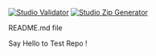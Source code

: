 [![Studio Validator](https://github.com/Fiserv/Test-repo/actions/workflows/validator.yaml/badge.svg)](https://github.com/Fiserv/Test-repo/actions/workflows/validator.yaml)
[![Studio Zip Generator](https://github.com/Fiserv/Test-repo/actions/workflows/zip-generator.yaml/badge.svg)](https://github.com/Fiserv/Test-repo/actions/workflows/zip-generator.yaml)

README.md file

Say Hello to Test Repo !

